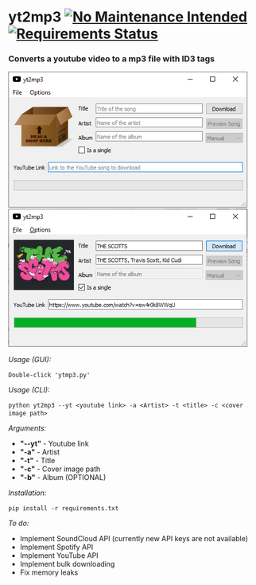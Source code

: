 yt2mp3 
[![No Maintenance Intended](http://unmaintained.tech/badge.svg)](http://unmaintained.tech/)
[![Requirements Status](https://requires.io/github/Tymec/yt2mp3/requirements.svg?branch=master)](https://requires.io/github/Tymec/yt2mp3/requirements/?branch=master)
===
### Converts a youtube video to a mp3 file with ID3 tags

![Image_1](./1.png)
![Image_3](./3.png)
<img></img>

*Usage (GUI):*
```
Double-click 'ytmp3.py'
```

*Usage (CLI):*
```
python yt2mp3 --yt <youtube link> -a <Artist> -t <title> -c <cover image path>
```

*Arguments:*
- **"--yt"** - Youtube link
- **"-a"** - Artist
- **"-t"** - Title
- **"-c"** - Cover image path
- **"-b"** - Album (OPTIONAL)

*Installation:*
```
pip install -r requirements.txt
```

*To do:*
- Implement SoundCloud API (currently new API keys are not available)
- Implement Spotify API
- Implement YouTube API
- Implement bulk downloading
- Fix memory leaks
